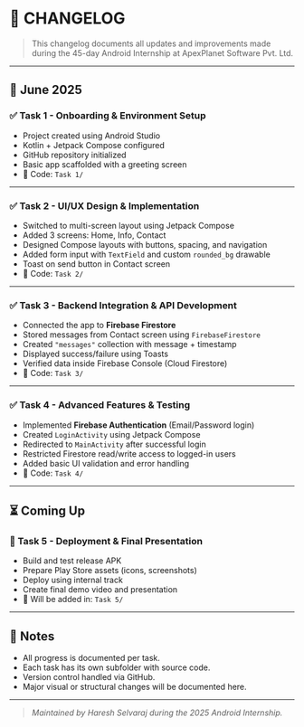 # 📄 CHANGELOG

> This changelog documents all updates and improvements made during the 45-day Android Internship at ApexPlanet Software Pvt. Ltd.

---

## 📅 June 2025

### ✅ Task 1 - Onboarding & Environment Setup
- Project created using Android Studio
- Kotlin + Jetpack Compose configured
- GitHub repository initialized
- Basic app scaffolded with a greeting screen
- 📂 Code: `Task 1/`

---

### ✅ Task 2 - UI/UX Design & Implementation
- Switched to multi-screen layout using Jetpack Compose
- Added 3 screens: Home, Info, Contact
- Designed Compose layouts with buttons, spacing, and navigation
- Added form input with `TextField` and custom `rounded_bg` drawable
- Toast on send button in Contact screen
- 📂 Code: `Task 2/`

---

### ✅ Task 3 - Backend Integration & API Development
- Connected the app to **Firebase Firestore**
- Stored messages from Contact screen using `FirebaseFirestore`
- Created `"messages"` collection with message + timestamp
- Displayed success/failure using Toasts
- Verified data inside Firebase Console (Cloud Firestore)
- 📂 Code: `Task 3/`

---

### ✅ Task 4 - Advanced Features & Testing
- Implemented **Firebase Authentication** (Email/Password login)
- Created `LoginActivity` using Jetpack Compose
- Redirected to `MainActivity` after successful login
- Restricted Firestore read/write access to logged-in users
- Added basic UI validation and error handling
- 📂 Code: `Task 4/`

---

## ⏳ Coming Up

### 🔄 Task 5 - Deployment & Final Presentation
- Build and test release APK
- Prepare Play Store assets (icons, screenshots)
- Deploy using internal track
- Create final demo video and presentation
- 📂 Will be added in: `Task 5/`

---

## 📌 Notes

- All progress is documented per task.
- Each task has its own subfolder with source code.
- Version control handled via GitHub.
- Major visual or structural changes will be documented here.

---

> _Maintained by Haresh Selvaraj during the 2025 Android Internship._
